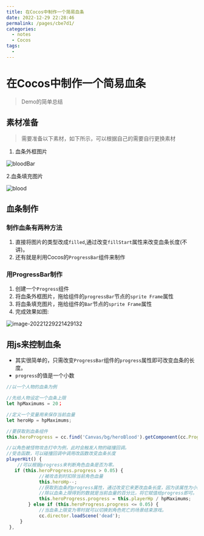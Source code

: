 ```yaml
---
title: 在Cocos中制作一个简易血条
date: 2022-12-29 22:28:46
permalink: /pages/cbe7d1/
categories:
  - notes
  - Cocos
tags:
  - 
---
```



# 在Cocos中制作一个简易血条

> Demo的简单总结

## 素材准备

> 需要准备以下素材，如下所示，可以根据自己的需要自行更换素材

1. 血条外框图片

![bloodBar](https://s1.vika.cn/space/2023/01/04/dbb6b4ec05164bf2878c5a62a3acf8b8)

2.血条填充图片

![blood](https://s1.vika.cn/space/2023/01/04/a0b6971f2c354709807527320a1c1b75)

## 血条制作

### 制作血条有两种方法

1. 直接将图片的类型改成`filled`,通过改变`fillStart`属性来改变血条长度(不讲)。
2. 还有就是利用Cocos的`ProgressBar`组件来制作

### 用ProgressBar制作

1. 创建一个`Progress`组件
2. 将血条外框图片，拖给组件的`progressBar`节点的`sprite Frame`属性
3. 将血条填充图片，拖给组件的`Bar`节点的`sprite Frame`属性
4. 完成效果如图:

![image-20221229221429132](https://s1.vika.cn/space/2023/01/04/b5e83fb2f63e4023aacd65df8805904c)



## 用js来控制血条

- 其实很简单的，只需改变`ProgressBar`组件的`progress`属性即可改变血条的长度。
- `progress`的值是一个小数

```js
//以一个人物的血条为例

//先给人物设定一个血条上限
let hpMaximums = 20；

//定义一个变量用来保存当前血量
let heroHp = hpMaximums;

//要获取到血条组件
this.heroProgress = cc.find('Canvas/bg/heroBlood').getComponent(cc.ProgressBar);

//以角色被怪物攻击打中为例，此时会触发人物的碰撞回调。
//受击函数，可以碰撞回调中调用改函数改变血条长度
playerHit() {
    //可以根据progress来判断角色血条是否为零。
   if (this.heroProgress.progress > 0.05) {
       		//被攻击到时扣除当前角色血量
            this.heroHp--;
       		//获取到血条的progress属性，通过改变它来更改血条长度，因为该属性为小数，所以需先除以血条上限
       		//除以血条上限得到的数就是当前血量的百分比，将它赋值给progress即可。
            this.heroProgress.progress = this.playerHp / hpMaximums;
        } else if (this.heroProgress.progress <= 0.05) {
            //当血条上限变为零时就可以切换到角色死亡的场景结束游戏。
            cc.director.loadScene('dead');
     }
 },


```

